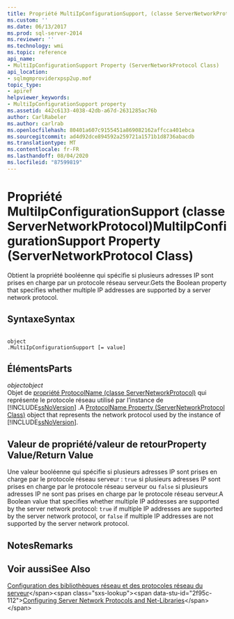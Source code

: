 ```yaml
---
title: Propriété MultiIpConfigurationSupport, (classe ServerNetworkProtocol) | Microsoft Docs
ms.custom: ''
ms.date: 06/13/2017
ms.prod: sql-server-2014
ms.reviewer: ''
ms.technology: wmi
ms.topic: reference
api_name:
- MultiIpConfigurationSupport Property (ServerNetworkProtocol Class)
api_location:
- sqlmgmproviderxpsp2up.mof
topic_type:
- apiref
helpviewer_keywords:
- MultiIpConfigurationSupport property
ms.assetid: 442c6133-4038-42db-a67d-2631285ac76b
author: CarlRabeler
ms.author: carlrab
ms.openlocfilehash: 80401a607c9155451a869082162affcca401ebca
ms.sourcegitcommit: ad4d92dce894592a259721a1571b1d8736abacdb
ms.translationtype: MT
ms.contentlocale: fr-FR
ms.lasthandoff: 08/04/2020
ms.locfileid: "87599819"
---
```

# <a name="multiipconfigurationsupport-property-servernetworkprotocol-class"></a><span data-ttu-id="2f95c-102">Propriété MultiIpConfigurationSupport (classe ServerNetworkProtocol)</span><span class="sxs-lookup"><span data-stu-id="2f95c-102">MultiIpConfigurationSupport Property (ServerNetworkProtocol Class)</span></span>
  <span data-ttu-id="2f95c-103">Obtient la propriété booléenne qui spécifie si plusieurs adresses IP sont prises en charge par un protocole réseau serveur.</span><span class="sxs-lookup"><span data-stu-id="2f95c-103">Gets the Boolean property that specifies whether multiple IP addresses are supported by a server network protocol.</span></span>  
  
## <a name="syntax"></a><span data-ttu-id="2f95c-104">Syntaxe</span><span class="sxs-lookup"><span data-stu-id="2f95c-104">Syntax</span></span>  
  
```  
  
object  
.MultiIpConfigurationSupport [= value]  
```  
  
## <a name="parts"></a><span data-ttu-id="2f95c-105">Éléments</span><span class="sxs-lookup"><span data-stu-id="2f95c-105">Parts</span></span>  
 <span data-ttu-id="2f95c-106">*object*</span><span class="sxs-lookup"><span data-stu-id="2f95c-106">*object*</span></span>  
 <span data-ttu-id="2f95c-107">Objet de [propriété ProtocolName (classe ServerNetworkProtocol)](servernetworkprotocol-class.md) qui représente le protocole réseau utilisé par l’instance de [!INCLUDE[ssNoVersion](../../../includes/ssnoversion-md.md)] .</span><span class="sxs-lookup"><span data-stu-id="2f95c-107">A [ProtocolName Property (ServerNetworkProtocol Class)](servernetworkprotocol-class.md) object that represents the network protocol used by the instance of [!INCLUDE[ssNoVersion](../../../includes/ssnoversion-md.md)].</span></span>  
  
## <a name="property-valuereturn-value"></a><span data-ttu-id="2f95c-108">Valeur de propriété/valeur de retour</span><span class="sxs-lookup"><span data-stu-id="2f95c-108">Property Value/Return Value</span></span>  
 <span data-ttu-id="2f95c-109">Une valeur booléenne qui spécifie si plusieurs adresses IP sont prises en charge par le protocole réseau serveur : `true` si plusieurs adresses IP sont prises en charge par le protocole réseau serveur ou `false` si plusieurs adresses IP ne sont pas prises en charge par le protocole réseau serveur.</span><span class="sxs-lookup"><span data-stu-id="2f95c-109">A Boolean value that specifies whether multiple IP addresses are supported by the server network protocol: `true` if multiple IP addresses are supported by the server network protocol, or `false` if multiple IP addresses are not supported by the server network protocol.</span></span>  
  
## <a name="remarks"></a><span data-ttu-id="2f95c-110">Notes</span><span class="sxs-lookup"><span data-stu-id="2f95c-110">Remarks</span></span>  
  
## <a name="see-also"></a><span data-ttu-id="2f95c-111">Voir aussi</span><span class="sxs-lookup"><span data-stu-id="2f95c-111">See Also</span></span>  
 <span data-ttu-id="2f95c-112">[Configuration des bibliothèques réseau et des protocoles réseau du serveur](https://msdn.microsoft.com/library/ms177485\(v=sql.100\).aspx)</span><span class="sxs-lookup"><span data-stu-id="2f95c-112">[Configuring Server Network Protocols and Net-Libraries](https://msdn.microsoft.com/library/ms177485\(v=sql.100\).aspx)</span></span>  
  
  
